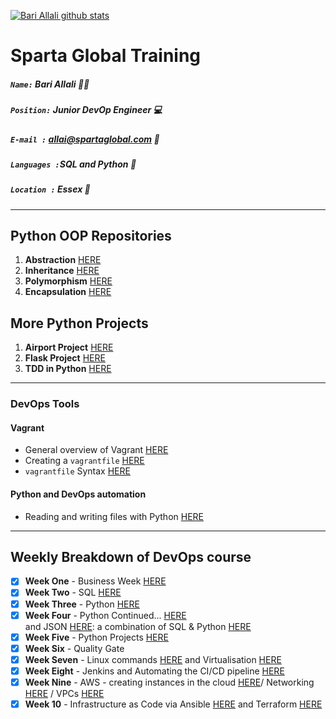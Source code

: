[![Bari Allali github stats](https://github-readme-stats.vercel.app/api?username=spartabariallali)](https://github.com/spartabariallali/github-readme-stats)

# Sparta Global Training
##### `Name:` Bari Allali :ok_man:
##### `Position:` Junior DevOp Engineer :computer:
##### `E-mail :` allai@spartaglobal.com :email:
##### `Languages :`SQL and Python :snake:
##### `Location :` Essex :round_pushpin:  

___

## **Python OOP Repositories**

1. **Abstraction** [HERE](https://github.com/Spartabariallali/oop_abstraction)
2. **Inheritance** [HERE](https://github.com/Spartabariallali/OOP_inheritance)
3. **Polymorphism** [HERE](https://github.com/Spartabariallali/oop_polymorphism)
4. **Encapsulation** [HERE](https://github.com/Spartabariallali/OOP_inheritance)

## **More Python Projects**

1. **Airport Project** [HERE](https://github.com/Spartabariallali/Sparta_Airport_Project)
2. **Flask Project** [HERE](https://github.com/Spartabariallali/flaskMVP)
3. **TDD in Python** [HERE](https://github.com/Spartabariallali/TDD_pytest)

---

### DevOps Tools
#### Vagrant
- General overview of Vagrant [HERE](https://github.com/Spartabariallali/Spartarepo/blob/master/vagrant_notes/vagrant_notes.md)
- Creating a `vagrantfile` [HERE](https://github.com/Spartabariallali/Spartarepo/blob/master/vagrant_notes/vagrantfile_basic_strcuture.md)
- `vagrantfile` Syntax [HERE](https://github.com/Spartabariallali/Spartarepo/blob/master/vagrant_notes/vagrant_syntax.md)
#### Python and DevOps automation
- Reading and writing files with Python [HERE](https://github.com/Spartabariallali/Spartarepo/blob/master/python_notes/python_reading_and_writing_files.md)


___

## Weekly Breakdown of DevOps course

- [x] **Week One** - Business Week [HERE](https://github.com/Spartabariallali/originalnotes)
- [x] **Week Two** - SQL [HERE](https://github.com/Spartabariallali/SQLweek)
- [x] **Week Three** - Python [HERE](https://github.com/Spartabariallali/Pythonprograms)
- [x] **Week Four** - Python Continued... [HERE](/Notes/Week-4-Python)  
and JSON [HERE](https://github.com/Spartabariallali/API_json): a combination of SQL & Python [HERE ](https://github.com/Spartabariallali/filehandling)  
- [x] **Week Five** - Python Projects [HERE](https://github.com/Spartabariallali/Sparta_Airport_Project)
- [x] **Week Six** - Quality Gate
- [x] **Week Seven** - Linux commands [HERE](https://github.com/Spartabariallali/vm_provisioning) and Virtualisation [HERE](https://github.com/Spartabariallali/Nginx_reverse_proxy)
- [x] **Week Eight** - Jenkins and Automating the CI/CD pipeline [HERE](https://github.com/Spartabariallali/eng67-webapp-ci)
- [X] **Week Nine** - AWS - creating instances in the cloud [HERE](https://github.com/Spartabariallali/Nodejs_Webapp_App/blob/master/2vm_readme.md)/ Networking [HERE](https://github.com/Spartabariallali/networkingtest) / VPCs [HERE](https://github.com/Spartabariallali/networkingtest/blob/master/VPC_notes.md)
- [x] **Week 10** - Infrastructure as Code via Ansible [HERE](https://github.com/Spartabariallali/ansible_basics-/blob/master/readme.md) and Terraform [HERE](https://github.com/Spartabariallali/eng67_terraform/blob/master/readme.md)
